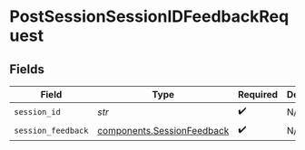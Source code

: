 # PostSessionSessionIDFeedbackRequest


## Fields

| Field                                                                    | Type                                                                     | Required                                                                 | Description                                                              |
| ------------------------------------------------------------------------ | ------------------------------------------------------------------------ | ------------------------------------------------------------------------ | ------------------------------------------------------------------------ |
| `session_id`                                                             | *str*                                                                    | :heavy_check_mark:                                                       | N/A                                                                      |
| `session_feedback`                                                       | [components.SessionFeedback](../../models/components/sessionfeedback.md) | :heavy_check_mark:                                                       | N/A                                                                      |